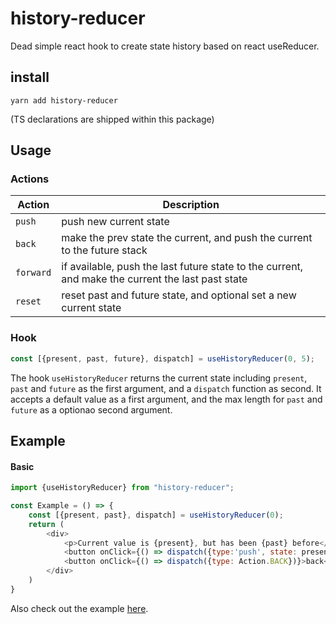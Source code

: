 # history-reducer
Dead simple react hook to create state history based on react useReducer. 

## install
```
yarn add history-reducer
```
(TS declarations are shipped within this package)

## Usage

### Actions
| Action   | Description   |
|----------|-------------|
|`push`    |push new current state|
|`back`    |make the prev state the current, and push the current to the future stack|
|`forward` |if available, push the last future state to the current, and make the current the last past state|
|`reset`   |reset past and future state, and optional set a new current state|

### Hook

```js
const [{present, past, future}, dispatch] = useHistoryReducer(0, 5);
```
The hook `useHistoryReducer` returns the current state including `present`, `past` and `future` as the first argument, and a `dispatch` function as second. It accepts a default value as a first argument, and the max length for `past` and `future` as a optionao second argument. 


## Example
#### Basic
```js
import {useHistoryReducer} from "history-reducer";

const Example = () => {
    const [{present, past}, dispatch] = useHistoryReducer(0);
    return (
        <div>
            <p>Current value is {present}, but has been {past} before</p>
            <button onClick={() => dispatch({type:'push', state: present + 1})}>add</button>
            <button onClick={() => dispatch({type: Action.BACK})}>back</button>
        </div>
    )
}
```

Also check out the example [here](example).
